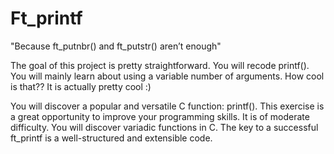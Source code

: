 # Ft_printf
"Because ft_putnbr() and ft_putstr() aren’t enough"

The goal of this project is pretty straightforward. You will recode printf().
You will mainly learn about using a variable number of arguments. How cool is that??
It is actually pretty cool :)

You will discover a popular and versatile C function: printf(). This exercise is a great
opportunity to improve your programming skills. It is of moderate difficulty.
You will discover variadic functions in C.
The key to a successful ft_printf is a well-structured and extensible code.
